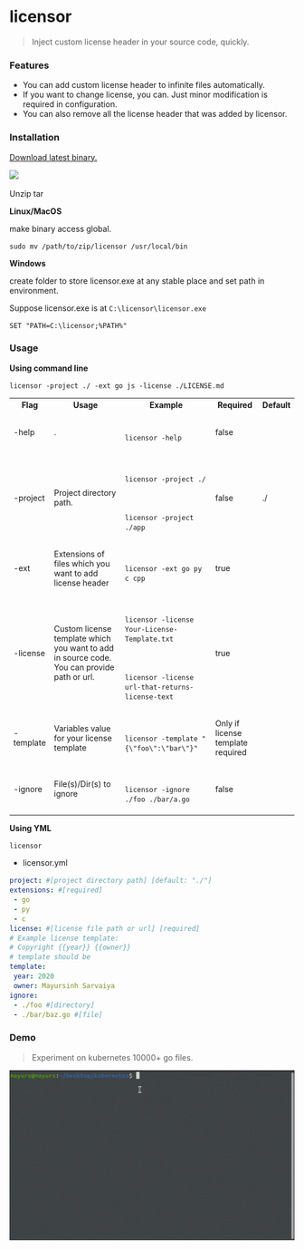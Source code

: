 # licensor

> Inject custom license header in your source code, quickly.

### Features

- You can add custom license header to infinite files automatically.
- If you want to change license, you can. Just minor modification is required in configuration.
- You can also remove all the license header that was added by licensor.

### Installation

[Download latest binary.](https://github.com/Marvin9/licensor/releases/latest)

![](https://img.shields.io/github/v/release/Marvin9/licensor?label=latest)

Unzip tar 

**Linux/MacOS**

make binary access global.

```
sudo mv /path/to/zip/licensor /usr/local/bin
```

**Windows**

create folder to store licensor.exe at any stable place and set path in environment.

Suppose licensor.exe is at ```C:\licensor\licensor.exe```

```
SET "PATH=C:\licensor;%PATH%"
```

### Usage


**Using command line**

```
licensor -project ./ -ext go js -license ./LICENSE.md
```

<table>
    <tr>
        <th>Flag</th>
        <th>Usage</th>
        <th>Example</th>
        <th>Required</th>
        <th>Default</th>
    </tr>
    <tr>
        <td>-help</td>
        <td>.</td>
        <td>
            <code>
                licensor -help
            </code>
        </td>
        <td>false</td>
        <td></td>
    </tr>
    <tr>
        <td>-project</td>
        <td>Project directory path.</td>
        <td>
            <code>
                licensor -project ./
                <br/>
                licensor -project ./app
            </code>
        </td>
        <td>false</td>
        <td>./</td>
    </tr>
    <tr>
        <td>-ext</td>
        <td>Extensions of files which you want to add license header</td>
        <td>
            <code>
                licensor -ext go py c cpp
            </code>
        </td>
        <td>true</td>
        <td></td>
    </tr>
    <tr>
        <td>-license</td>
        <td>
        Custom license template which you want to add in source code. You can provide path or url.
        </td>
        <td>
            <code>
                licensor -license Your-License-Template.txt 
            </code>
            <br/>
            <code>
                licensor -license url-that-returns-license-text
            </code>
        </td>
        <td>true</td>
        <td></td>
    </tr>
    <tr>
        <td>-template</td>
        <td>Variables value for your license template</td>
        <td>
            <code>
                licensor -template "{\"foo\":\"bar\"}"
            </code>
        </td>
        <td>Only if license template required</td>
    </tr>
    <tr>
        <td>-ignore</td>
        <td>File(s)/Dir(s) to ignore</td>
        <td>
            <code>
                licensor -ignore ./foo ./bar/a.go
            </code>
        </td>
        <td>false</td>
        <td></td>
    </tr>
</table>

**Using YML**

```
licensor
```

- licensor.yml
```yml
project: #[project directory path] [default: "./"]
extensions: #[required]
 - go
 - py
 - c
license: #[license file path or url] [required]
# Example license template:
# Copyright {{year}} {{owner}}
# template should be
template:
 year: 2020
 owner: Mayursinh Sarvaiya
ignore:
 - ./foo #[directory]
 - ./bar/baz.go #[file]
```

### Demo

> Experiment on kubernetes 10000+ go files.

![](./assets/demo_licensor.gif)
